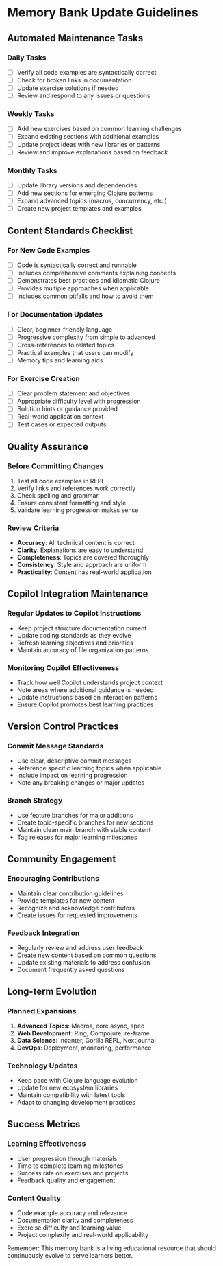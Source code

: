 # Memory Bank Update Guidelines

## Automated Maintenance Tasks

### Daily Tasks
- [ ] Verify all code examples are syntactically correct
- [ ] Check for broken links in documentation
- [ ] Update exercise solutions if needed
- [ ] Review and respond to any issues or questions

### Weekly Tasks  
- [ ] Add new exercises based on common learning challenges
- [ ] Expand existing sections with additional examples
- [ ] Update project ideas with new libraries or patterns
- [ ] Review and improve explanations based on feedback

### Monthly Tasks
- [ ] Update library versions and dependencies
- [ ] Add new sections for emerging Clojure patterns
- [ ] Expand advanced topics (macros, concurrency, etc.)
- [ ] Create new project templates and examples

## Content Standards Checklist

### For New Code Examples
- [ ] Code is syntactically correct and runnable
- [ ] Includes comprehensive comments explaining concepts
- [ ] Demonstrates best practices and idiomatic Clojure
- [ ] Provides multiple approaches when applicable
- [ ] Includes common pitfalls and how to avoid them

### For Documentation Updates
- [ ] Clear, beginner-friendly language
- [ ] Progressive complexity from simple to advanced
- [ ] Cross-references to related topics
- [ ] Practical examples that users can modify
- [ ] Memory tips and learning aids

### For Exercise Creation
- [ ] Clear problem statement and objectives
- [ ] Appropriate difficulty level with progression
- [ ] Solution hints or guidance provided
- [ ] Real-world application context
- [ ] Test cases or expected outputs

## Quality Assurance

### Before Committing Changes
1. Test all code examples in REPL
2. Verify links and references work correctly
3. Check spelling and grammar
4. Ensure consistent formatting and style
5. Validate learning progression makes sense

### Review Criteria
- **Accuracy**: All technical content is correct
- **Clarity**: Explanations are easy to understand
- **Completeness**: Topics are covered thoroughly
- **Consistency**: Style and approach are uniform
- **Practicality**: Content has real-world application

## Copilot Integration Maintenance

### Regular Updates to Copilot Instructions
- Keep project structure documentation current
- Update coding standards as they evolve
- Refresh learning objectives and priorities
- Maintain accuracy of file organization patterns

### Monitoring Copilot Effectiveness
- Track how well Copilot understands project context
- Note areas where additional guidance is needed
- Update instructions based on interaction patterns
- Ensure Copilot promotes best learning practices

## Version Control Practices

### Commit Message Standards
- Use clear, descriptive commit messages
- Reference specific learning topics when applicable
- Include impact on learning progression
- Note any breaking changes or major updates

### Branch Strategy
- Use feature branches for major additions
- Create topic-specific branches for new sections
- Maintain clean main branch with stable content
- Tag releases for major learning milestones

## Community Engagement

### Encouraging Contributions
- Maintain clear contribution guidelines
- Provide templates for new content
- Recognize and acknowledge contributors
- Create issues for requested improvements

### Feedback Integration
- Regularly review and address user feedback
- Create new content based on common questions
- Update existing materials to address confusion
- Document frequently asked questions

## Long-term Evolution

### Planned Expansions
1. **Advanced Topics**: Macros, core.async, spec
2. **Web Development**: Ring, Compojure, re-frame
3. **Data Science**: Incanter, Gorilla REPL, Nextjournal
4. **DevOps**: Deployment, monitoring, performance

### Technology Updates
- Keep pace with Clojure language evolution
- Update for new ecosystem libraries
- Maintain compatibility with latest tools
- Adapt to changing development practices

## Success Metrics

### Learning Effectiveness
- User progression through materials
- Time to complete learning milestones
- Success rate on exercises and projects
- Feedback quality and engagement

### Content Quality
- Code example accuracy and relevance
- Documentation clarity and completeness
- Exercise difficulty and learning value
- Project complexity and real-world applicability

Remember: This memory bank is a living educational resource that should continuously evolve to serve learners better.
